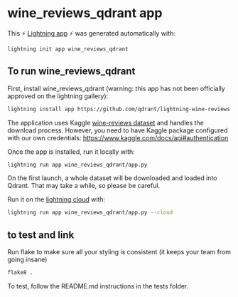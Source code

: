 # wine_reviews_qdrant app

This ⚡ [Lightning app](lightning.ai) ⚡ was generated automatically with:

```bash
lightning init app wine_reviews_qdrant
```

## To run wine_reviews_qdrant

First, install wine_reviews_qdrant (warning: this app has not been officially approved on the lightning gallery):

```bash
lightning install app https://github.com/qdrant/lightning-wine-reviews
```

The application uses Kaggle [wine-reviews dataset](https://www.kaggle.com/datasets/zynicide/wine-reviews)
and handles the download process. However, you need to have Kaggle package configured
with our own credentials: https://www.kaggle.com/docs/api#authentication

Once the app is installed, run it locally with:

```bash
lightning run app wine_reviews_qdrant/app.py
```

On the first launch, a whole dataset will be downloaded and loaded into Qdrant.
That may take a while, so please be careful.

Run it on the [lightning cloud](lightning.ai) with:

```bash
lightning run app wine_reviews_qdrant/app.py --cloud
```

## to test and link

Run flake to make sure all your styling is consistent (it keeps your team from going insane)

```bash
flake8 .
```

To test, follow the README.md instructions in the tests folder.

